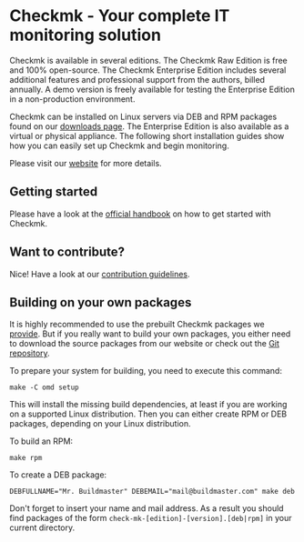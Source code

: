 # Checkmk - Your complete IT monitoring solution

Checkmk is available in several editions. The Checkmk Raw Edition is free and
100% open-source. The Checkmk Enterprise Edition includes several additional
features and professional support from the authors, billed annually. A demo
version is freely available for testing the Enterprise Edition in a
non-production environment.

Checkmk can be installed on Linux servers via DEB and RPM packages found on
our [downloads page](https://checkmk.com/download.php). The Enterprise
Edition is also available as a virtual or physical appliance. The following
short installation guides show how you can easily set up Checkmk and begin
monitoring.

Please visit our [website](https://checkmk.com/) for more
details.

## Getting started

Please have a look at the [official
handbook](https://checkmk.com/cms_intro.html) on how to get
started with Checkmk.

## Want to contribute?

Nice! Have a look at our [contribution guidelines](CONTRIBUTING.md).

## Building on your own packages

It is highly recommended to use the prebuilt Checkmk packages we
[provide](https://checkmk.com/download.php). But if you really want to
build your own packages, you either need to download the source packages from
our website or check out the [Git
repository](https://github.com/tribe29/checkmk).

To prepare your system for building, you need to execute this command:

    make -C omd setup

This will install the missing build dependencies, at least if you are working on
a supported Linux distribution. Then you can either create RPM or DEB packages,
depending on your Linux distribution.

To build an RPM:

    make rpm

To create a DEB package:

    DEBFULLNAME="Mr. Buildmaster" DEBEMAIL="mail@buildmaster.com" make deb

Don't forget to insert your name and mail address. As a result you should find
packages of the form `check-mk-[edition]-[version].[deb|rpm]` in your current
directory.
